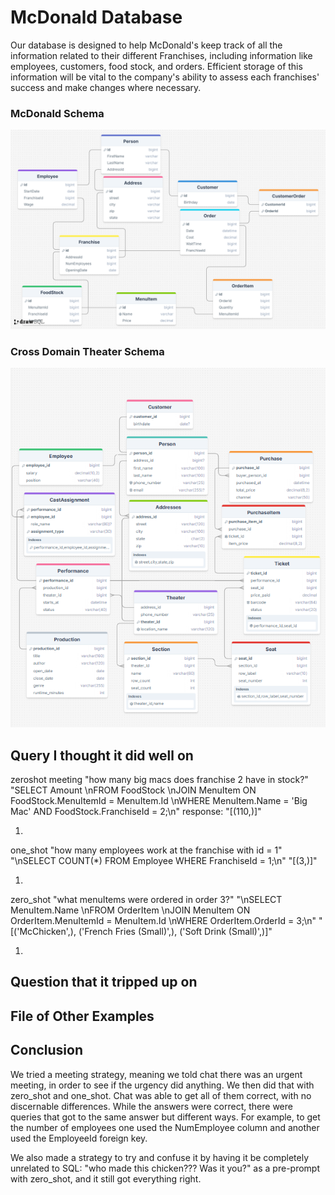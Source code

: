 # McDonald Database

<!-- One+ sentence description or purpose of your database -->
Our database is designed to help McDonald's keep track of all the information related to their different Franchises, including information like employees, customers, food stock, and orders. Efficient storage of this information will be vital to the company's ability to assess each franchises' success and make changes where necessary.

<!-- Picture of Schema  -->
### McDonald Schema
<img src="../mcdonald_database/schema.png">

### Cross Domain Theater Schema
<img src="../cross_domain_theater_database/theater_schema.png">

<!-- Sample question, SQL query, response that worked (if you have one)  -->

## Query I thought it did well on

zeroshot meeting
"how many big macs does franchise 2 have in stock?"
"SELECT Amount \nFROM FoodStock \nJOIN MenuItem ON FoodStock.MenuItemId = MenuItem.Id \nWHERE MenuItem.Name = 'Big Mac' AND FoodStock.FranchiseId = 2;\n"
response: "[(110,)]"

1.
one_shot 
"how many employees work at the franchise with id = 1"
"\nSELECT COUNT(*) FROM Employee WHERE FranchiseId = 1;\n"
"[(3,)]"

1. 
zero_shot
"what menuItems were ordered in order 3?"
"\nSELECT MenuItem.Name \nFROM OrderItem \nJOIN MenuItem ON OrderItem.MenuItemId = MenuItem.Id \nWHERE OrderItem.OrderId = 3;\n"
"[('McChicken',), ('French Fries (Small)',), ('Soft Drink (Small)',)]"

1. 

<!-- Sample question, SQL query, response that did not work (if you have one)  -->
## Question that it tripped up on

<!-- A file outlining at least 6 other examples.  -->
## File of Other Examples

<!-- Describe somewhere which prompting strategies you tried and if you noticed a difference between them. (Note my post only does two of three - which is fine!).  -->
## Conclusion
We tried a meeting strategy, meaning we told chat there was an urgent meeting, in order to see if the urgency did anything. We then did that with zero_shot and one_shot. Chat was able to get all of them correct, with no discernable differences.
While the answers were correct, there were queries that got to the same answer but different ways. For example, to get the number of employees one used the NumEmployee column and another used the EmployeeId foreign key.

We also made a strategy to try and confuse it by having it be completely unrelated to SQL: "who made this chicken??? Was it you?" as a pre-prompt with zero_shot, and it still got everything right.

